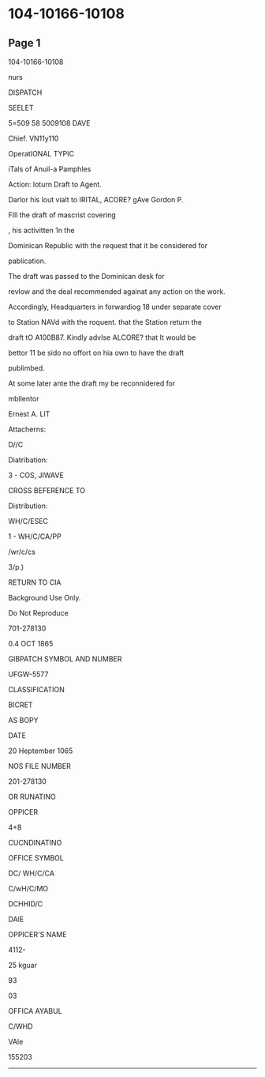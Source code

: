 # 104-10166-10108

## Page 1

104-10166-10108

nurs

DISPATCH

SEELET

5=509 58 5009108 DAVE

Chief. VN11y110

OperatIONAL TYPIC

iTals of Anuil-a Pamphles

Action: loturn Draft to Agent.

Darlor his lout vialt to IRITAL, ACORE? gAve Gordon P.

FIll the draft of mascrist covering

, his activitten 1n the

Dominican Republic with the request that it be considered for

pablication.

The draft was passed to the Dominican desk for

revlow and the deal recommended againat any action on the work.

Accordingly, Headquarters in forwardiog 18 under separate cover

to Station NAVd with the roquent. that the Station return the

draft tO A100B87. Kindly advIse ALCORE? that It would be

bettor 11 be sido no offort on hia own to have the draft

publimbed.

At some later ante the draft my be reconnidered for

mbllentor

Ernest A. LIT

Attacherns:

D//C

Diatribation:

3 - COS, JIWAVE

CROSS BEFERENCE TO

Distribution:

WH/C/ESEC

1 - WH/C/CA/PP

/wr/c/cs

3/p.)

RETURN TO CIA

Background Use Only.

Do Not Reproduce

701-278130

0.4 OCT 1865

GIBPATCH SYMBOL AND NUMBER

UFGW-5577

CLASSIFICATION

BICRET

AS BOPY

DATE

20 Heptember 1065

NOS FILE NUMBER

201-278130

OR RUNATINO

OPPICER

4+8

CUCNDINATINO

OFFICE SYMBOL

DC/ WH/C/CA

C/wH/C/MO

DCHHID/C

DAlE

OPPICER'S NAME

4112-

25 kguar

93

03

OFFICA AYABUL

C/WHD

VAle

155203

---

